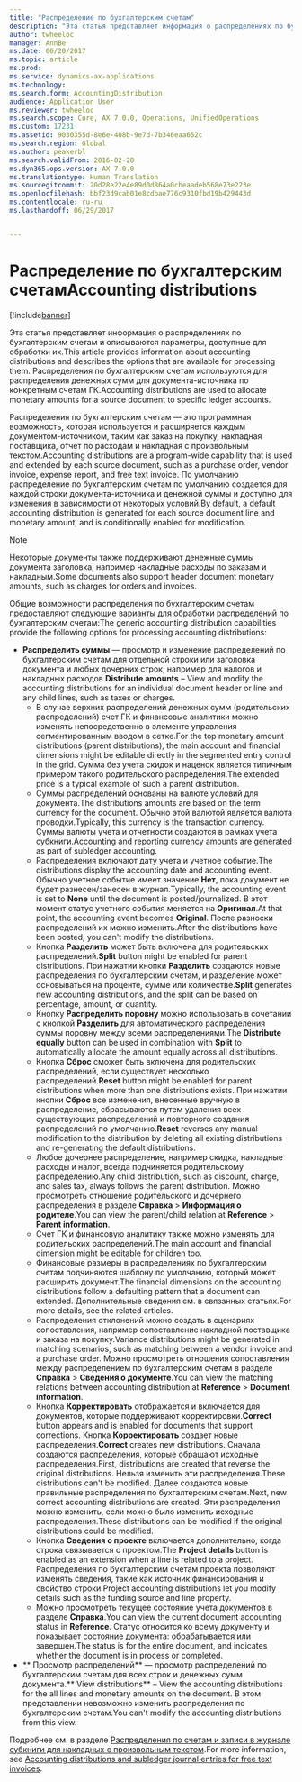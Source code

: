```yaml
---
title: "Распределение по бухгалтерским счетам"
description: "Эта статья представляет информация о распределениях по бухгалтерским счетам и описываются параметры, доступные для обработки их. Распределения по бухгалтерским счетам используются для распределения денежных сумм для документа-источника по конкретным счетам ГК."
author: twheeloc
manager: AnnBe
ms.date: 06/20/2017
ms.topic: article
ms.prod: 
ms.service: dynamics-ax-applications
ms.technology: 
ms.search.form: AccountingDistribution
audience: Application User
ms.reviewer: twheeloc
ms.search.scope: Core, AX 7.0.0, Operations, UnifiedOperations
ms.custom: 17231
ms.assetid: 9030355d-8e6e-408b-9e7d-7b346eaa652c
ms.search.region: Global
ms.author: peakerbl
ms.search.validFrom: 2016-02-28
ms.dyn365.ops.version: AX 7.0.0
ms.translationtype: Human Translation
ms.sourcegitcommit: 20d28e22e4e89d0d864a0cbeaadeb568e73e223e
ms.openlocfilehash: bbf23d9cab01e8cdbae776c9310fbd19b429443d
ms.contentlocale: ru-ru
ms.lasthandoff: 06/29/2017


---
```


# <a name="accounting-distributions"></a><span data-ttu-id="558ac-104">Распределение по бухгалтерским счетам</span><span class="sxs-lookup"><span data-stu-id="558ac-104">Accounting distributions</span></span>

[!include[banner](../includes/banner.md)]


<span data-ttu-id="558ac-105">Эта статья представляет информация о распределениях по бухгалтерским счетам и описываются параметры, доступные для обработки их.</span><span class="sxs-lookup"><span data-stu-id="558ac-105">This article provides information about accounting distributions and describes the options that are available for processing them.</span></span> <span data-ttu-id="558ac-106">Распределения по бухгалтерским счетам используются для распределения денежных сумм для документа-источника по конкретным счетам ГК.</span><span class="sxs-lookup"><span data-stu-id="558ac-106">Accounting distributions are used to allocate monetary amounts for a source document to specific ledger accounts.</span></span> 

<span data-ttu-id="558ac-107">Распределения по бухгалтерским счетам — это программная возможность, которая используется и расширяется каждым документом-источником, таким как заказ на покупку, накладная поставщика, отчет по расходам и накладная с произвольным текстом.</span><span class="sxs-lookup"><span data-stu-id="558ac-107">Accounting distributions are a program-wide capability that is used and extended by each source document, such as a purchase order, vendor invoice, expense report, and free text invoice.</span></span> <span data-ttu-id="558ac-108">По умолчанию распределение по бухгалтерским счетам по умолчанию создается для каждой строки документа-источника и денежной суммы и доступно для изменения в зависимости от некоторых условий.</span><span class="sxs-lookup"><span data-stu-id="558ac-108">By default, a default accounting distribution is generated for each source document line and monetary amount, and is conditionally enabled for modification.</span></span> 

> [!Note] 
> <span data-ttu-id="558ac-109">Некоторые документы также поддерживают денежные суммы документа заголовка, например накладные расходы по заказам и накладным.</span><span class="sxs-lookup"><span data-stu-id="558ac-109">Some documents also support header document monetary amounts, such as charges for orders and invoices.</span></span> 

<span data-ttu-id="558ac-110">Общие возможности распределения по бухгалтерским счетам предоставляют следующие варианты для обработки распределений по бухгалтерским счетам:</span><span class="sxs-lookup"><span data-stu-id="558ac-110">The generic accounting distribution capabilities provide the following options for processing accounting distributions:</span></span>

-   <span data-ttu-id="558ac-111">**Распределить суммы** — просмотр и изменение распределений по бухгалтерским счетам для отдельной строки или заголовка документа и любых дочерних строк, например для налогов и накладных расходов.</span><span class="sxs-lookup"><span data-stu-id="558ac-111">**Distribute amounts** – View and modify the accounting distributions for an individual document header or line and any child lines, such as taxes or charges.</span></span>
    -   <span data-ttu-id="558ac-112">В случае верхних распределений денежных сумм (родительских распределений) счет ГК и финансовые аналитики можно изменять непосредственно в элементе управления сегментированным вводом в сетке.</span><span class="sxs-lookup"><span data-stu-id="558ac-112">For the top monetary amount distributions (parent distributions), the main account and financial dimensions might be editable directly in the segmented entry control in the grid.</span></span> <span data-ttu-id="558ac-113">Сумма без учета скидок и наценок является типичным примером такого родительского распределения.</span><span class="sxs-lookup"><span data-stu-id="558ac-113">The extended price is a typical example of such a parent distribution.</span></span>
    -   <span data-ttu-id="558ac-114">Суммы распределений основаны на валюте условий для документа.</span><span class="sxs-lookup"><span data-stu-id="558ac-114">The distributions amounts are based on the term currency for the document.</span></span> <span data-ttu-id="558ac-115">Обычно этой валютой является валюта проводки.</span><span class="sxs-lookup"><span data-stu-id="558ac-115">Typically, this currency is the transaction currency.</span></span> <span data-ttu-id="558ac-116">Суммы валюты учета и отчетности создаются в рамках учета субкниги.</span><span class="sxs-lookup"><span data-stu-id="558ac-116">Accounting and reporting currency amounts are generated as part of subledger accounting.</span></span>
    -   <span data-ttu-id="558ac-117">Распределения включают дату учета и учетное событие.</span><span class="sxs-lookup"><span data-stu-id="558ac-117">The distributions display the accounting date and accounting event.</span></span> <span data-ttu-id="558ac-118">Обычно учетное событие имеет значение **Нет**, пока документ не будет разнесен/занесен в журнал.</span><span class="sxs-lookup"><span data-stu-id="558ac-118">Typically, the accounting event is set to **None** until the document is posted/journalized.</span></span> <span data-ttu-id="558ac-119">В этот момент статус учетного события меняется на **Оригинал**.</span><span class="sxs-lookup"><span data-stu-id="558ac-119">At that point, the accounting event becomes **Original**.</span></span> <span data-ttu-id="558ac-120">После разноски распределений их можно изменить.</span><span class="sxs-lookup"><span data-stu-id="558ac-120">After the distributions have been posted, you can't modify the distributions.</span></span>
    -   <span data-ttu-id="558ac-121">Кнопка **Разделить** может быть включена для родительских распределений.</span><span class="sxs-lookup"><span data-stu-id="558ac-121">**Split** button might be enabled for parent distributions.</span></span> <span data-ttu-id="558ac-122">При нажатии кнопки **Разделить** создаются новые распределения по бухгалтерским счетам, и разделение может основываться на проценте, сумме или количестве.</span><span class="sxs-lookup"><span data-stu-id="558ac-122">**Split** generates new accounting distributions, and the split can be based on percentage, amount, or quantity.</span></span>
    -   <span data-ttu-id="558ac-123">Кнопку **Распределить поровну** можно использовать в сочетании с кнопкой **Разделить** для автоматического распределения суммы поровну между всеми распределениями.</span><span class="sxs-lookup"><span data-stu-id="558ac-123">The **Distribute equally** button can be used in combination with **Split** to automatically allocate the amount equally across all distributions.</span></span>
    -   <span data-ttu-id="558ac-124">Кнопка **Сброс** сможет быть включена для родительских распределений, если существует несколько распределений.</span><span class="sxs-lookup"><span data-stu-id="558ac-124">**Reset** button might be enabled for parent distributions when more than one distributions exists.</span></span> <span data-ttu-id="558ac-125">При нажатии кнопки **Сброс** все изменения, внесенные вручную в распределение, сбрасываются путем удаления всех существующих распределений и повторного создания распределений по умолчанию.</span><span class="sxs-lookup"><span data-stu-id="558ac-125">**Reset** reverses any manual modification to the distribution by deleting all existing distributions and re-generating the default distributions.</span></span>
    -   <span data-ttu-id="558ac-126">Любое дочернее распределение, например скидка, накладные расходы и налог, всегда подчиняется родительскому распределению.</span><span class="sxs-lookup"><span data-stu-id="558ac-126">Any child distribution, such as discount, charge, and sales tax, always follows the parent distribution.</span></span> <span data-ttu-id="558ac-127">Можно просмотреть отношение родительского и дочернего распределения в разделе **Справка** &gt; **Информация о родителе**.</span><span class="sxs-lookup"><span data-stu-id="558ac-127">You can view the parent/child relation at **Reference** &gt; **Parent information**.</span></span>
    -   <span data-ttu-id="558ac-128">Счет ГК и финансовую аналитику также можно изменять для родительских распределений.</span><span class="sxs-lookup"><span data-stu-id="558ac-128">The main account and financial dimension might be editable for children too.</span></span>
    -   <span data-ttu-id="558ac-129">Финансовые размеры в распределениях по бухгалтерским счетам подчиняются шаблону по умолчанию, который может расширить документ.</span><span class="sxs-lookup"><span data-stu-id="558ac-129">The financial dimensions on the accounting distributions follow a defaulting pattern that a document can extended.</span></span> <span data-ttu-id="558ac-130">Дополнительные сведения см. в связанных статьях.</span><span class="sxs-lookup"><span data-stu-id="558ac-130">For more details, see the related articles.</span></span>
    -   <span data-ttu-id="558ac-131">Распределения отклонений можно создать в сценариях сопоставления, например сопоставление накладной поставщика и заказа на покупку.</span><span class="sxs-lookup"><span data-stu-id="558ac-131">Variance distributions might be generated in matching scenarios, such as matching between a vendor invoice and a purchase order.</span></span> <span data-ttu-id="558ac-132">Можно просмотреть отношения сопоставления между распределением по бухгалтерским счетам в разделе **Справка** &gt; **Сведения о документе**.</span><span class="sxs-lookup"><span data-stu-id="558ac-132">You can view the matching relations between accounting distribution at **Reference** &gt; **Document information**.</span></span>
    -   <span data-ttu-id="558ac-133">Кнопка **Корректировать** отображается и включается для документов, которые поддерживают корректировки.</span><span class="sxs-lookup"><span data-stu-id="558ac-133">**Correct** button appears and is enabled for documents that support corrections.</span></span> <span data-ttu-id="558ac-134">Кнопка **Корректировать** создает новые распределения.</span><span class="sxs-lookup"><span data-stu-id="558ac-134">**Correct** creates new distributions.</span></span> <span data-ttu-id="558ac-135">Сначала создаются распределения, которые обращают исходные распределения.</span><span class="sxs-lookup"><span data-stu-id="558ac-135">First, distributions are created that reverse the original distributions.</span></span> <span data-ttu-id="558ac-136">Нельзя изменить эти распределения.</span><span class="sxs-lookup"><span data-stu-id="558ac-136">These distributions can't be modified.</span></span> <span data-ttu-id="558ac-137">Далее создаются новые правильные распределения по бухгалтерским счетам.</span><span class="sxs-lookup"><span data-stu-id="558ac-137">Next, new correct accounting distributions are created.</span></span> <span data-ttu-id="558ac-138">Эти распределения можно изменить, если можно было изменить исходные распределения.</span><span class="sxs-lookup"><span data-stu-id="558ac-138">These distributions can be modified if the original distributions could be modified.</span></span>
    -   <span data-ttu-id="558ac-139">Кнопка **Сведения о проекте** включается дополнительно, когда строка связывается с проектом.</span><span class="sxs-lookup"><span data-stu-id="558ac-139">The **Project details** button is enabled as an extension when a line is related to a project.</span></span> <span data-ttu-id="558ac-140">Распределения по бухгалтерским счетам проекта позволяют изменять сведения, такие как источник финансирования и свойство строки.</span><span class="sxs-lookup"><span data-stu-id="558ac-140">Project accounting distributions let you modify details such as the funding source and line property.</span></span>
    -   <span data-ttu-id="558ac-141">Можно просмотреть текущее состояние учета документов в разделе **Справка**.</span><span class="sxs-lookup"><span data-stu-id="558ac-141">You can view the current document accounting status in **Reference**.</span></span> <span data-ttu-id="558ac-142">Статус относится ко всему документу и показывает состояние документа: обрабатывается или завершен.</span><span class="sxs-lookup"><span data-stu-id="558ac-142">The status is for the entire document, and indicates whether the document is in process or completed.</span></span>
-   <span data-ttu-id="558ac-143">** Просмотр распределений** — просмотр распределений по бухгалтерским счетам для всех строк и денежных сумм документа.</span><span class="sxs-lookup"><span data-stu-id="558ac-143">** View distributions** – View the accounting distributions for the all lines and monetary amounts on the document.</span></span> <span data-ttu-id="558ac-144">В этом представлении невозможно изменить распределения по бухгалтерским счетам.</span><span class="sxs-lookup"><span data-stu-id="558ac-144">You can't modify the accounting distributions from this view.</span></span>


<span data-ttu-id="558ac-145">Подробнее см. в разделе [Распределения по счетам и записи в журнале субкниги для накладных с произвольным текстом](accounting-distributions-subledger-journal-entries-vendor-invoices.md).</span><span class="sxs-lookup"><span data-stu-id="558ac-145">For more information, see [Accounting distributions and subledger journal entries for free text invoices](accounting-distributions-subledger-journal-entries-vendor-invoices.md).</span></span>




